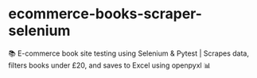 # ecommerce-books-scraper-selenium
📚 E-commerce book site testing using Selenium &amp; Pytest | Scrapes data, filters books under £20, and saves to Excel using openpyxl 📊
